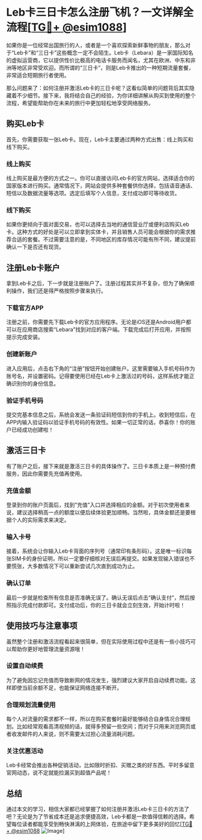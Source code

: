 # Leb卡三日卡怎么注册飞机？一文详解全流程[[TG💪+ @esim1088](https://t.me/s/esim1088)]

如果你是一位经常出国旅行的人，或者是一个喜欢探索新鲜事物的朋友，那么对于“Leb卡”和“三日卡”这些概念一定不会陌生。Leb卡（Lebara）是一家国际知名的虚拟运营商，它以提供性价比极高的电话卡服务而闻名，尤其在欧洲、中东和非洲等地区非常受欢迎。而所谓的“三日卡”，则是Leb卡推出的一种短期流量套餐，非常适合短期旅行者使用。

那么问题来了：如何注册并激活Leb卡的三日卡呢？这看似简单的问题背后其实隐藏着不少细节。接下来，我将结合自己的经验，为你详细讲解从购买到使用的整个流程，希望能帮助你在未来的旅行中更加轻松地享受网络服务。

## 购买Leb卡

首先，你需要获取一张Leb卡。现在，Leb卡主要通过两种方式出售：线上购买和线下购买。

### 线上购买

线上购买是最方便的方式之一。你可以直接访问Leb卡的官方网站，选择适合你的国家版本进行购买。通常情况下，网站会提供多种套餐供你选择，包括语音通话、短信以及数据流量等选项。选定后填写个人信息，支付成功即可等待收货。

### 线下购买

如果你更倾向于面对面交易，也可以选择去当地的通信营业厅或便利店购买Leb卡。这种方式的好处是可以立即拿到实体卡，并且销售人员可能会根据你的需求推荐合适的套餐。不过需要注意的是，不同地区的库存情况可能有所不同，建议提前确认一下是否还有现货。

## 注册Leb卡账户

拿到Leb卡之后，下一步就是注册账户了。注册过程其实并不复杂，但为了确保顺利操作，我们还是得严格按照步骤来执行。

### 下载官方APP

注册之前，你需要先下载Leb卡的官方应用程序。无论是iOS还是Android用户都可以在应用商店搜索“Lebara”找到对应的客户端。下载完成后打开应用，并按照提示完成安装。

### 创建新账户

进入应用后，点击右下角的“注册”按钮开始创建账户。这里需要输入手机号码作为账号名，并设置密码。记得要使用已经在Leb卡上激活过的号码，这样系统才能正确识别你的身份信息。

### 验证手机号码

提交完基本信息之后，系统会发送一条验证码短信到你的手机上。收到短信后，在APP内输入验证码以验证手机号码的有效性。如果一切正常的话，恭喜你！你的账户已经成功创建啦！

## 激活三日卡

有了账户之后，接下来就是激活三日卡的具体操作了。三日卡本质上是一种预付费服务，因此你需要先充值再使用。

### 充值金额

登录到你的账户页面后，找到“充值”入口并选择相应的金额。对于初次使用者来说，建议选择稍高一点的额度以便后续体验更加顺畅。当然啦，具体金额还是要根据个人的实际需求来决定。

### 输入卡号

接着，系统会让你输入Leb卡背面的序列号（通常印有条形码）。这是唯一标识每张SIM卡的身份证明，所以一定要仔细核对无误后再提交。如果发现输入错误也不要慌张，大多数情况下可以重新尝试几次直到成功为止。

### 确认订单

最后一步就是检查所有信息是否准确无误了。确认无误后点击“确认支付”，然后按照指示完成付款即可。支付成功后，你的三日卡就会立刻生效，开始计时啦！

## 使用技巧与注意事项

虽然整个注册和激活流程看起来很简单，但在实际使用过程中还是有一些小技巧可以帮助你更好地管理流量资源哦！

### 设置自动续费

为了避免因忘记充值而导致断网的情况发生，强烈建议大家开启自动续费功能。这样即使当前余额不足，也能保证网络连接不断开。

### 合理规划流量使用

每个人对流量的需求都不一样，所以在购买套餐时最好能够结合自身情况合理规划。比如经常观看高清视频的话，就得多预留一些空间；而对于只用来浏览网页或者收发邮件的人来说，则不需要太过担心流量消耗问题。

### 关注优惠活动

Leb卡经常会推出各种促销活动，比如限时折扣、买赠之类的好东西。平时多留意官网动态，说不定就能捡漏买到超值产品呢！

## 总结

通过本文的学习，相信大家都已经掌握了如何注册并激活Leb卡三日卡的方法了吧？无论是为了节省成本还是追求便捷高效，Leb卡都是一款值得信赖的选择。希望每位读者都能享受到畅快淋漓的上网体验，在旅途中留下更多美好的回忆[[TG💪+ @esim1088](https://t.me/s/esim1088) ![Image](https://i.postimg.cc/4NQfJmqS/Snipaste-2025-05-13-00-14-12.png)]